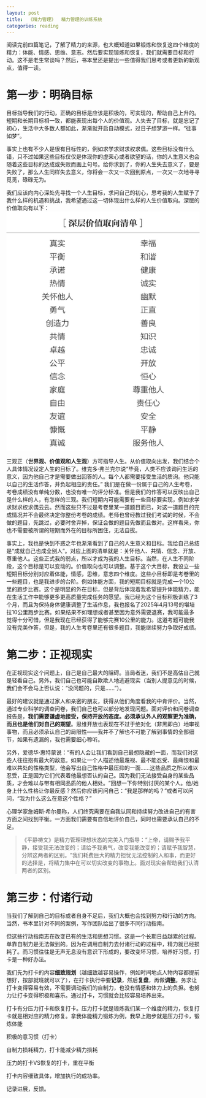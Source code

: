 ```yaml
---
layout: post
title:  《精力管理》  精力管理的训练系统
categories: reading
---
```


阅读完前四篇笔记，了解了精力的来源，也大概知道如果锻炼和恢复这四个维度的精力：体能、情感、思维、意志。然后要实现锻炼和恢复，我们就需要目标和行动。这不是老生常谈吗？然后，书本里还是提出一些值得我们思考或者更新的新观点，值得一读。

# 第一步：明确目标

目标指导我们的行动，正确的目标是应该是积极的，可实现的，帮助自己上升的。短期和长期目标相一致，都能表现出每个人的价值观。人失去了目标，就是忘记了初心，生活中大多数人都如此，渐渐就开启自动模式，过日子想梦游一样。“往事如梦”。

事实上也有不少人是很有目标性的，例如求学求财求权求偶。这些目标没有什么错，只不过如果这些目标仅仅是体现你的虚荣心或者欲望的话，你的人生意义也会随着这些目标的达成或失败而画上句号。给你求到了，你的人生失去意义了，要是失败了，那么人生同样失去意义，你将会一次又一次回到原点，一次又一次地寻寻觅觅，碌碌无为。

我们应该向内心深处先寻找一个人生目标，求问自己的初心，思考我的人生赋予了我什么样的机遇和挑战，我希望通过这一切体现出什么样的人生价值取向。深层的价值取向有以下：
![精力管理-深层价值取向清单.png](/assets/%E7%B2%BE%E5%8A%9B%E7%AE%A1%E7%90%86-%E6%B7%B1%E5%B1%82%E4%BB%B7%E5%80%BC%E5%8F%96%E5%90%91%E6%B8%85%E5%8D%95.png)

三观正（**世界观、价值观和人生观**）方可指导人生。从价值取向出发，我们结合个人具体情况设定人生的目标了。维克多·弗兰克尔说“毕竟，人类不应该询问生活的意义，因为他自己才是需要做出回答的人。每个人都需要接受生活的质询。他只能以自己的生活作答，并负起相应的责任。” 我们是在做一份属于自己的人生考卷，考卷成绩没有单纯分数，也没有唯一的评分标准。但是我们的作答可以反映出自己是什么样的人，有怎样的三观。我们短期内可能需要有一些目标要实现，例如求学求财求权求偶云云。然而这些只不过是考卷里某一道题目而已，对这一道题目的完成情况并不会最终决定你整份考卷的成绩。老师也曾经教过我们考试的时候，不会做的题目，先跳过，必要时舍弃掉，保证会做的题目先做而且做对。这样看来，你也不需要被所谓的短期而外在的目标所困住，无法自拔。  

事实上，我也是快到不惑之年也渐渐看到了自己的人生意义和目标。我给自己总结是“成就自己也成全别人”。对应上图的清单就是：关怀他人、共情、信念、开放、尊重他人。这些正式我的弱点，所以才成为我的人生目标。当然，在人生不同阶段，这个目标是可以变动的。价值取向也可以调整。基于这个大目标，我设立一些短期目标分别对应着体能，情感，思维，意志四个维度。这些小目标即是考卷里的一些题目，也是我进步的台阶。例如体能方面，我的短期目标就是完成一个10公里的跑步比赛。这个是明显的外在目标，但是背后体现着我希望提升体能精力，能在生活工作中能够更多更高质量完成任务的愿望。我已经为这个目标积极训练了3个月，而且为保持身体健康调整了生活作息，我也报名了2025年4月13号的堪培拉10公里跑步比赛。如果结果不如理想或者甚至因为意外需要退赛，我可能最多觉得十分可惜，但是我现在已经获得了能够完赛10公里的能力。这道考题可能我没有完美作答，但是，我的人生考卷里还有很多题目，我能继续努力争取好成绩。


# 第二步：正视现实

在正视现实这个问题上，自己是自己最大的阻碍。当局者迷，我们不是高估自己就是轻看自己。另外，我们自己也可能自欺欺人地逃避现实（当别人提意见的时候，我们会不会马上否认说：“没问题的，只是……”）。

最好的建议就是通过家人和亲密的朋友，获得从他们角度看我的中肯评价。当然，通过专业科学的调查问卷，我们自己也可以部分地发现问题。面对评价和问卷调查报告是，**我们需要谦虚地接受，保持开放的态度。必须承认外人的观察更为准确，而且也是他们对自己的期望**。思维开放也表现在不过于绝对化（非黑即白）地审视事物，而且必须承认自己的局限性——我并不了解也不可能了解到事情的全部细节，如果有遗漏的，我也需要细心聆听。

另外，爱德华·惠特蒙说：​“有的人会让我们看到自己最想隐藏的一面，而我们对这些人往往抱有最大的敌意。如果让一个人描述他最蔑视、最不能忍受、最痛恨和最难以共处的性格类型，他会写出自己性格中最压抑的一面……这些品质之所以难以忍受，正是因为它们代表着他最想否认的自己。因为我们无法接受自身的某些品质，才会难以与带有相同品质的他人相处。​”回想一下你特别讨厌的某个人。他/她身上什么性格让你最反感？然后你应该问问自己：​“我是那样的吗？​”或者可以问问，“我为什么这么在意这个性格？” 

心理学家詹姆斯·希尔曼称，人们终究需要在自我认同和持续努力改进自己的有害方面之间找到平衡。一方面我们需要有自信地评价自己，同时也需要承认自己的不足。

> 《平静祷文》是精力管理理想状态的完美入门指导：​“上帝，请赐予我平静，接受我无法改变的；请给予我勇气，改变我能改变的；请赋予我智慧，分辨这两者的区别。​”我们耗费巨大的精力担忧无法控制的人和事，而更好的选择是，将精力集中在可以切实改变的事物上。面对现实会帮助我们认清两者的区别。

# 第三步：付诸行动

当我们了解到自己的目标或者自身不足后，我们大概也会找到努力和行动的方向。当然，书本里针对不同的案例，写作团队给出了很多不同行动指南。

但这些行动指南志在改变已有的生活和思想习惯。这是一个长期日益越累的过程。单靠自制力是无法做到的。因为在调用自制力去付诸行动的过程中，精力就已经损耗了。而习惯往往是无声无息没有意识下形成的，要改变坏习惯，培养好习惯，打卡是一种好办法。

我们先为打卡的内容**细致规划**（越细致越容易操作，例如时间地点人物内容都提前想好，按部就班就可以了），在打卡执行中要**记录**，然后**复盘**，再做**调整**。务求让打卡变得容易有效，不需要调动我们的自制力，也没有情感和体力上的负担。也努力让打卡变得积极和喜乐。通过打卡，习惯就会比较容易培养出来。

打卡有分压力打卡和恢复打卡。压力打卡就是锻炼我们某一个维度的精力，恢复打卡就是相对应的精力修复。拿我体能精力锻炼为例，我早上跑步就是压力打卡，锻炼体能

积极的意习惯（打卡）

自制力损耗精力，打卡能减少精力损耗

压力的打卡VS恢复的打卡，重在平衡

打卡内容细致具体，增加执行的成功率。

记录进展，反馈。








<!--stackedit_data:
eyJoaXN0b3J5IjpbLTk5MzQ0NzY5OCwtMTM3NjYxNDY2MCwtNT
QxMjY0MTEzLDMzMzkxNzMxMCw0OTA4OTg5MzIsLTI1Mzk4MzI0
OF19
-->
